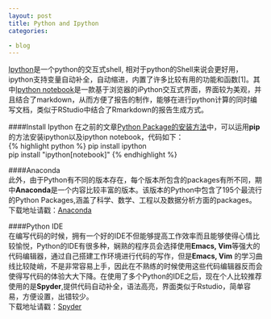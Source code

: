 ```yaml
---
layout: post
title: Python and Ipython
categories:

- blog
---
```


[Ipython](http://ipython.org)是一个python的交互式shell, 相对于python的Shell来说会更好用，ipython支持变量自动补全，自动缩进，内置了许多比较有用的功能和函数[1]。其中[Ipython notebook](http://ipython.org/notebook.html)是一款基于浏览器的iPython交互式界面，界面较为美观，并且结合了markdown，从而方便了报告的制作，能够在进行python计算的同时编写文档，类似于RStudio中结合了Rmarkdown的报告生成方式。

####Install Ipython
在之前的文章[Python Package的安装方法](http://xw393.github.io/blog/2015/02/03/python_packages.html)中，可以运用**pip**的方法安装ipython以及ipython notebook，代码如下：  
{% highlight python %}
pip install ipython  
pip install "ipython[notebook]"
{% endhighlight %}

####Anaconda   
此外，由于Python有不同的版本存在，每个版本所包含的packages有所不同，期中**Anaconda**是一个内容比较丰富的版本。该版本的Python中包含了195个最流行的Python Packages,涵盖了科学、数学、工程以及数据分析方面的packages。  
下载地址请戳：[Anaconda](http://continuum.io/downloads)

####Python IDE   
在编写代码的时候，拥有一个好的IDE不但能够提高工作效率而且能够使得心情比较愉悦，Python的IDE有很多种，娴熟的程序员会选择使用**Emacs, Vim**等强大的代码编辑器，通过自己搭建工作环境进行代码的写作，但是**Emacs, Vim**
的学习曲线比较陡峭，不是非常容易上手，因此在不熟练的时候使用这些代码编辑器反而会使得写代码的体验大大下降。在使用了多个Python的IDE之后，现在个人比较推荐使用的是**Spyder**,提供代码自动补全，语法高亮，界面类似于Rstudio，简单容易，方便设置，出错较少。  
下载地址请戳：[Spyder](https://code.google.com/p/spyderlib/)










